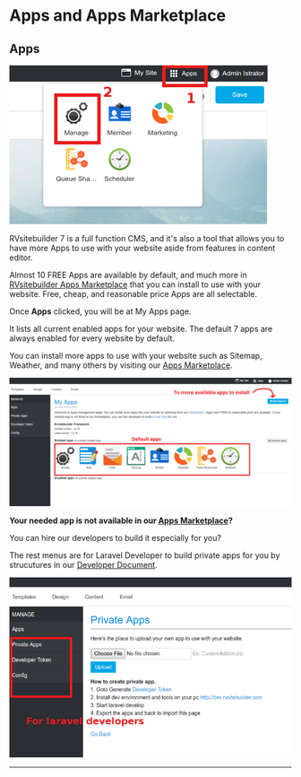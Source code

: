 # Apps and Apps Marketplace

## Apps

![image](images/apps1.png)

RVsitebuilder 7 is a full function CMS, and it's also a tool that allows you to have more Apps to use with your website aside from features in content editor.

Almost 10 FREE Apps are available by default, and much more in [RVsitebuilder Apps Marketplace](https://apps.rvsitebuilder.com/) that you can install to use with your website. Free, cheap, and reasonable price Apps are all selectable.

Once **Apps** clicked, you will be at My Apps page.

It lists all current enabled apps for your website. The default 7 apps are always enabled for every website by default.

You can install more apps to use with your website such as Sitemap, Weather, and many others by visiting our [Apps Marketplace](https://apps.rvsitebuilder.com/).

![image](images/apps2.png)

**Your needed app is not available in our [Apps Marketplace](https://apps.rvsitebuilder.com/)?**

You can hire our developers to build it especially for you?

The rest menus are for Laravel Developer to build private apps for you by strucutures in our [Developer Document](https://github.com/rvsitebuilder/developer-docs/tree/master/en).

![image](images/apps4.png)

-----------------------------------------------------------------------